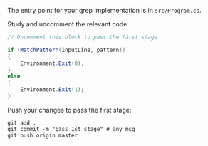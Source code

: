 The entry point for your grep implementation is in `src/Program.cs`.

Study and uncomment the relevant code: 

```csharp
// Uncomment this block to pass the first stage

if (MatchPattern(inputLine, pattern))
{
    Environment.Exit(0);
}
else
{
    Environment.Exit(1);
}
```

Push your changes to pass the first stage:

```
git add .
git commit -m "pass 1st stage" # any msg
git push origin master
```
